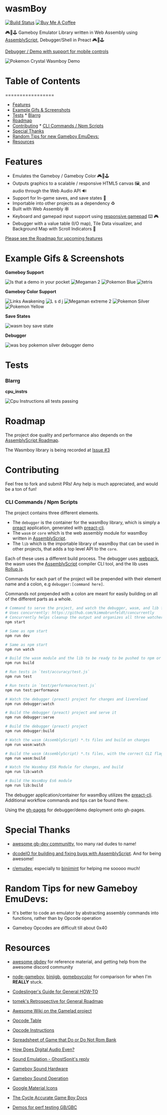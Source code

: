 # wasmBoy

<!--- Badges -->
[![Build Status](https://travis-ci.org/torch2424/wasmBoy.svg?branch=master)](https://travis-ci.org/torch2424/wasmBoy)
[![Buy Me A Coffee](https://www.buymeacoffee.com/assets/img/custom_images/orange_img.png)](https://www.buymeacoffee.com/torch2424)

<!--- Short Description-->
🎮👾🕹️ Gameboy Emulator Library written in Web Assembly using [AssemblyScript](https://github.com/AssemblyScript/assemblyscript), Debugger/Shell in Preact 🎮👾🕹️

[Debugger / Demo with support for mobile controls](https://torch2424.github.io/wasmBoy/)

<!-- Header gif -->
![Pokemon Crystal Wasmboy Demo](./docs/images/wasmBoyPokemonCrystal.gif)

<!-- Generated with: https://github.com/ekalinin/github-markdown-toc -->
# Table of Contents
=================

   * [Features](#features)
   * [Example Gifs &amp; Screenshots](#example-gifs--screenshots)
   * [Tests](#tests)
         * [Blarrg](#blarrg)
   * [Roadmap](#roadmap)
   * [Contributing](#contributing)
         * [CLI Commands / Npm Scripts](#cli-commands--npm-scripts)
   * [Special Thanks](#special-thanks)
   * [Random Tips for new Gameboy EmuDevs:](#random-tips-for-new-gameboy-emudevs)
   * [Resources](#resources)

# Features

* Emulates the Gameboy / Gameboy Color 🎮👾🕹️
* Outputs graphics to a scalable / responsive HTML5 canvas 🖼️, and audio through the Web Audio API 🔊
* Support for In-game saves, and save states 💾
* Importable into other projects as a dependency ♻️
* Built with Web Assembly 🕸️
* Keyboard and gamepad input support using [responsive gamepad](https://www.npmjs.com/package/responsive-gamepad) ⌨️ 🎮
* Debugger with a value table (I/O map), Tile Data visualizer, and Background Map with Scroll Indicators 🐛

[Please see the Roadmap for upcoming features](#roadmap)

# Example Gifs & Screenshots

**Gameboy Support**

![Is that a demo in your pocket](./docs/images/wasmBoyIsThatADemoInYourPocket.png) ![Megaman 2](./docs/images/Megaman2.png) ![Pokemon Blue](./docs/images/wasmBoyPokemonBlue.png) ![tetris](./docs/images/wasmBoyTetris.png)

**Gameboy Color Support**

![Links Awakening](./docs/images/wasmBoyLinksAwakening.png) ![L s d j](./docs/images/wasmBoyLsdj.png) ![Megaman extreme 2](./docs/images/wasmBoyMegamanXtreme2.png) ![Pokemon Silver](./docs/images/wasmBoyPokemonSilver.png) ![Pokemon Yellow](./docs/images/wasmBoyPokemonYellow.png)

**Save States**

![wasm boy save state](https://user-images.githubusercontent.com/1448289/37084052-45e35e62-21a6-11e8-96d0-539c5649c197.gif)

**Debugger**

![was boy pokemon silver debugger demo](./docs/images/wasmBoyPokemonSilverDebugger.gif)

# Tests

### Blarrg

**cpu_instrs**

![Cpu Instructions all tests passing](./test/performance/testroms/blargg/cpu_instrs.golden.png)

# Roadmap

The project doe quality and performance also depends on the [AssemblyScript Roadmap](https://github.com/AssemblyScript/assemblyscript/wiki/Status-and-Roadmap).

The Wasmboy library is being recorded at [Issue #3](https://github.com/torch2424/wasmBoy/issues/3)

# Contributing

Feel free to fork and submit PRs! Any help is much appreciated, and would be a ton of fun!

### CLI Commands / Npm Scripts

The project contains three different elements.

* The `debugger` is the container for the wasmBoy library, which is simply a [preact](https://github.com/developit/preact) application, generated with [preact-cli](https://github.com/developit/preact-cli).
* The `wasm` or `core` which is the web assembly module for wasmBoy written in [AssemblyScript](https://github.com/AssemblyScript/assemblyscript).
* The `lib` which is the importable library of wasmBoy that can be used in other projects, that adds a top level API to the `core`.

Each of these uses a different build process. The debugger uses [webpack](https://webpack.js.org/), the wasm uses the [AssemblyScript](https://github.com/AssemblyScript/assemblyscript) compiler CLI tool, and the lib uses [Rollup.js](https://rollupjs.org/guide/en).

Commands for each part of the project will be prepended with their element name and a colon, e.g `debugger:[command here]`.

Commands not prepended with a colon are meant for easily building on all of the different parts as a whole.

``` bash
# Command to serve the project, and watch the debugger, wasm, and lib for changes
# Uses concurrently: https://github.com/kimmobrunfeldt/concurrently
# Concurrently helps cleanup the output and organizes all three watchers/servers
npm start

# Same as npm start
npm run dev

# Same as npm start
npm run watch

# Build the wasm module and the lib to be ready to be pushed to npm or released
npm run build

# Run tests in `test/accuracy/test.js`
npm run test

# Run tests in `test/performance/test.js`
npm run test:performance

# Watch the debugger (preact) project for changes and livereload
npm run debugger:watch

# Build the debugger (preact) project and serve it
npm run debugger:serve

# Build the debugger (preact) project
npm run debugger:build

# Watch the wasm (AssemblyScript) *.ts files and build on changes
npm run wasm:watch

# Build the wasm (AssemblyScript) *.ts files, with the correct CLI flags
npm run wasm:build

# Watch the Wasmboy ES6 Module for changes, and build
npm run lib:watch

# Build the WasmBoy Es6 module
npm run lib:build
```

The debugger application/container for wasmBoy utilizes the [preact-cli](https://github.com/developit/preact-cli/blob/master/README.md). Additional workflow commands and tips can be found there.

Using the [gh-pages](https://www.npmjs.com/package/gh-pages) for debugger/demo deployment onto gh-pages.

# Special Thanks

* [awesome gb-dev communitty](https://github.com/avivace/awesome-gbdev), too many rad dudes to name!

* [dcodeIO for building and fixing bugs with AssemblyScript](https://github.com/AssemblyScript/assemblyscript). And for being awesome!

* [r/emudev](https://www.reddit.com/r/EmuDev/), especially to [binjimint](https://www.reddit.com/r/EmuDev/comments/7y2bux/gameboy_gb_graphical_bugs_game_writes_zeroes_into/dudlj3w/) for helping me sooooo much!

# Random Tips for new Gameboy EmuDevs:

* It's better to code an emulator by abstracting assembly commands into functions, rather than by Opcode operation

* Gameboy Opcodes are difficult till about 0x40

# Resources

* [awesome gbdev](https://github.com/avivace/awesome-gbdev) for reference material, and getting help from the awesome discord community

* [node-gameboy](https://github.com/nakardo/node-gameboy), [binjigb](https://github.com/binji/binjgb), [gomeboycolor](https://github.com/djhworld/gomeboycolor) for comparison for when I'm **REALLY** stuck.

* [Codeslinger's Guide for General HOW-TO](http://www.codeslinger.co.uk/pages/projects/gameboy.html)

* [tomek's Retrospective for General Roadmap](http://blog.rekawek.eu/2017/02/09/coffee-gb/)

* [Awesome Wiki on the Gamelad project](https://github.com/Dooskington/GameLad/wiki)

* [Opcode Table](http://pastraiser.com/cpu/gameboy/gameboy_opcodes.html)

* [Opcode Instructions](https://rednex.github.io/rgbds/gbz80.7.html)

* [Spreadsheet of Game that Do or Do Not Rom Bank](https://docs.google.com/spreadsheets/d/1cOS__xEj8bBT7cqEDgJcYStKuFAS8mMA4uErx9kA40M/edit#gid=1827536881)

* [How Does Digital Audio Even?](https://www.youtube.com/watch?v=1RIA9U5oXro)

* [Sound Emulation - GhostSonit's reply](https://www.reddit.com/r/EmuDev/comments/5gkwi5/gb_apu_sound_emulation/)

* [Gameboy Sound Hardware](http://gbdev.gg8.se/wiki/articles/Gameboy_sound_hardware)

* [Gameboy Sound Operation](https://gist.github.com/drhelius/3652407)

* [Google Material Icons](https://material.io/icons/)

* [The Cycle Accurate Game Boy Docs](https://github.com/AntonioND/giibiiadvance/blob/master/docs/TCAGBD.pdf)

* [Demos for perf testing GB/GBC](http://privat.bahnhof.se/wb800787/gb/demos/)

